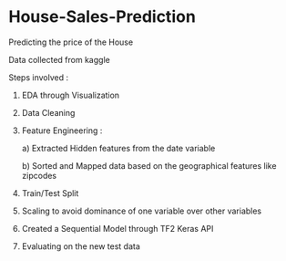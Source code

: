 # House-Sales-Prediction

Predicting the price of the House

Data collected from kaggle

Steps involved :

1) EDA through Visualization

2) Data Cleaning

3) Feature Engineering : 

    a) Extracted Hidden features from the date variable
    
    b) Sorted and Mapped data based on the geographical features like zipcodes
    
4) Train/Test Split

5) Scaling to avoid dominance of one variable over other variables

6) Created a Sequential Model through TF2 Keras API

7) Evaluating on the new test data

